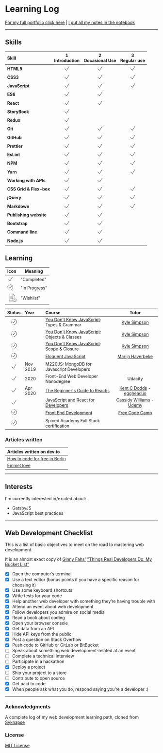 # Learning Log

[For my full portfolio click here](https://thabi.netlify.com/ "https://thabi.netlify.com/") | [I put all my notes in the notebook](https://github.com/lalawuhan/LearningLog/tree/master/Notebook)

---

## Skills

<!-- [done]: https://user-images.githubusercontent.com/29199184/32275438-8385f5c0-bf0b-11e7-9406-42265f71e2bd.png "Done" -->

[done]: /images/smallcheckmark.png "Done"

| Skill                   | 1<br>Introduction | 2<br>Occasional Use | 3<br>Regular use |
| :---------------------- | :---------------: | :-----------------: | :--------------: |
| **HTML5**               |   ![done][done]   |    ![done][done]    |  ![done][done]   |
| **CSS3**                |   ![done][done]   |    ![done][done]    |  ![done][done]   |
| **JavaScript**          |   ![done][done]   |    ![done][done]    |  ![done][done]   |
| **ES6**                 |   ![done][done]   |    ![done][done]    |                  |
| **React**               |   ![done][done]   |    ![done][done]    |                  |
| **StoryBook**           |   ![done][done]   |                     |                  |
| **Redux**               |   ![done][done]   |                     |                  |
| **Git**                 |   ![done][done]   |    ![done][done]    |  ![done][done]   |
| **GitHub**              |   ![done][done]   |    ![done][done]    |  ![done][done]   |
| **Prettier**            |   ![done][done]   |    ![done][done]    |  ![done][done]   |
| **EsLint**              |   ![done][done]   |    ![done][done]    |  ![done][done]   |
| **NPM**                 |   ![done][done]   |    ![done][done]    |  ![done][done]   |
| **Yarn**                |   ![done][done]   |    ![done][done]    |  ![done][done]   |
| **Working with APIs**   |   ![done][done]   |    ![done][done]    |                  |
| **CSS Grid & Flex-box** |   ![done][done]   |    ![done][done]    |  ![done][done]   |
| **jQuery**              |   ![done][done]   |    ![done][done]    |  ![done][done]   |
| **Markdown**            |   ![done][done]   |    ![done][done]    |  ![done][done]   |
| **Publishing website**  |   ![done][done]   |    ![done][done]    |                  |
| **Bootstrap**           |   ![done][done]   |    ![done][done]    |                  |
| **Command line**        |   ![done][done]   |    ![done][done]    |                  |
| **Node.js**             |   ![done][done]   |    ![done][done]    |                  |

## Learning

| Icon                                     | Meaning       |
| ---------------------------------------- | ------------- |
| ![Completed](/images/smallcheckmark.png) | "Completed"   |
| ![In Progress](/images/progess.png)      | "In Progress" |
| ![Soon](/images/wishlist.png)            | "Wishlist"    |

[//]: # "Status images"
[completed]: /images/smallcheckmark.png "Completed"
[in progress]: /images/progess.png "In Progress"
[soon]: /images/wishlist.png "Soon"

|           Status            | Year     | Course                                         |             Tutor             |
| :-------------------------: | :------- | :--------------------------------------------- | :---------------------------: |
| ![In Progress][in progress] |          | [You Don't Know JavaScript]: Types & Grammar   |        [Kyle Simpson]         |
| ![In Progress][in progress] |          | [You Don't Know JavaScript]: Objects & Classes |        [Kyle Simpson]         |
| ![In Progress][in progress] |          | [You Don't Know JavaScript]: Scope & Closure   |        [Kyle Simpson]         |
| ![In Progress][in progress] |          | [Eloquent JavaScript]                          |      [Marijn Haverbeke]       |
|   ![Completed][completed]   | Nov 2019 | M220JS: MongoDB for Javascript Developers      |                               |
|   ![Completed][completed]   | 2020     | Front-End Web Developer Nanodegree             |            Udacity            |
|   ![Completed][completed]   | Apr 2020 | [The Beginner's Guide to Reactjs]              | [Kent C Dodds] - [egghead.io] |
|   ![Completed][completed]   |          | [JavaScript and React for Developers]          | [Cassidy Williams] - [Udemy]  |
| ![In Progress][in progress] |          | [Front End Development]                        |       [Free Code Camp]        |
| ![In Progress][in progress] |          | Spiced Academy Full Stack certification        |                               |

[//]: # "Reference links to courses"
[getting started with redux]: https://egghead.io/courses/getting-started-with-redux
[the next.js handbook]: https://www.freecodecamp.org/news/the-next-js-handbook/
[the complete javascript handbook]: https://medium.freecodecamp.org/the-complete-javascript-handbook-f26b2c71719c
[javascript clean code guide]: https://github.com/ryanmcdermott/clean-code-javascript
[front-end web developer nanodegree]: https://eu.udacity.com/course/front-end-web-developer-nanodegree--nd001
[javascript and react for developers]: https://www.udemy.com/js-and-react-for-devs/
[you don't know javascript]: https://github.com/getify/You-Dont-Know-JS
[workflow tools for web developers]: https://www.lynda.com/Web-Design-tutorials/Workflow-Tools-Web-Development/533305-2.html
[learning git and github]: https://www.lynda.com/Git-tutorials/Up-Running-Git-GitHub/409275-2.html
[css essential training 3]: https://www.lynda.com/CSS-tutorials/CSS-Essential-Training-3/609030-2.html
[css essential training 2]: https://www.lynda.com/CSS-tutorials/CSS-Essential-Training-2/569189-2.html
[getting your website online]: https://www.lynda.com/Web-Development-tutorials/Getting-Your-Website-Online/609031-2.html
[learn enough command line to be dangerous]: https://www.learnenough.com/command-line-tutorial
[basic front end development projects]: https://www.freecodecamp.org/syknapse
[the web developer bootcamp - frond end]: https://www.udemy.com/the-web-developer-bootcamp
[the web developer bootcamp - back end]: https://www.udemy.com/the-web-developer-bootcamp
[front end development]: https://www.freecodecamp.org/syknapse
[google developer challenge scholarship]: https://www.udacity.com/google-scholarships
[javascript30]: https://javascript30.com/
[javascript & jquery]: http://javascriptbook.com/
[eloquent javascript]: http://eloquentjavascript.net/
[learn css grid]: https://scrimba.com/g/gR8PTE
[the beginner's guide to reactjs]: https://egghead.io/courses/the-beginner-s-guide-to-reactjs
[//]: # "Reference links to tutors"
[dan abramov]: https://twitter.com/dan_abramov
[kyle simpson]: https://twitter.com/getify
[flavio copes]: https://twitter.com/flaviocopes
[ryan mcdermott]: https://github.com/ryanmcdermott
[cassidy williams]: https://twitter.com/cassidoo
[christina truong]: https://twitter.com/christinatruong
[lynda.com]: https://www.lynda.com
[ray villalobos]: https://twitter.com/planetoftheweb
[michael hartl]: https://twitter.com/mhartl
[free code camp]: https://www.freecodecamp.org
[udemy]: https://www.udemy.com
[udacity]: https://www.udacity.com
[wes bos]: https://twitter.com/wesbos
[marijn haverbeke]: https://twitter.com/MarijnJH
[per harald borgen]: https://twitter.com/perborgen
[scrimba]: https://scrimba.com/
[kent c dodds]: https://egghead.io/instructors/kentcdodds
[egghead.io]: https://egghead.io/

### Articles written

| Articles written on dev.to       |
| :------------------------------- |
| [How to code for free in Berlin] |
| [Emmet love]                     |

[//]: # "Reference links to articles"
[how to code for free in berlin]: https://dev.to/lalawuhan/learn-how-to-code-for-free-in-berlin-4098
[emmet love]: https://dev.to/lalawuhan/emmet-love-4be5

---

## Interests

I'm currently interested in/excited about:

- GatsbyJS
- JavaScript best practices

---

## Web Development Checklist

This is a list of basic objectives to meet on the road to mastering web development.

It is an almost exact copy of [Ginny Fahs'](https://twitter.com/ginnyfahs) ["Things Real Developers Do: My Bucket List"](https://blog.prototypr.io/wondering-if-youre-a-real-developer-yet-try-making-a-bucket-list-281275482155)

- [x] Open the computer’s terminal
- [x] Use a text editor (bonus points if you have a specific reason for choosing it)
- [x] Use some keyboard shortcuts
- [x] Write tests for your code
- [x] Help another web developer with something they’re having trouble with
- [x] Attend an event about web development
- [x] Follow developers you admire on social media
- [x] Read a book about coding
- [x] Open your browser console
- [x] Get data from an API
- [x] Hide API keys from the public
- [x] Post a question on Stack Overflow
- [x] Push code to GitHub or GitLab or BitBucket
- [ ] Speak about something web development-related at an event
- [ ] Complete a technical interview
- [ ] Participate in a hackathon
- [x] Deploy a project
- [ ] Ship your project to a store
- [ ] Contribute to open source
- [x] Get paid to code
- [x] When people ask what you do, respond saying you’re a developer :)

---

### Acknowledgments

A complete log of my web development learning path, cloned from [Syknapse](https://github.com/Syknapse/My-Learning-Tracker "https://github.com/Syknapse/My-Learning-Tracker")

### License

[MIT License](https://github.com/Syknapse/My-Learning-Tracker/blob/master/LICENSE)
